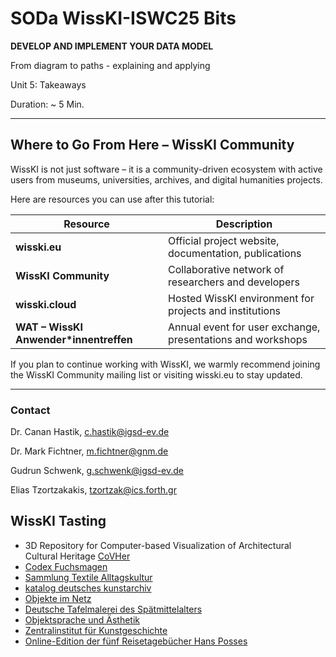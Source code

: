 <!--
*titel:
*author:in/urheber:in: 
orcid: 
email: SODa@sammlungen.io
*lizenz: cc by
lizenzlink: https://creativecommons.org/
*persistenter OER link: 
language: 
version:  v1
beschreibung: 
format: SODa WissKI How-to-Tutorial
modultitel: 
modul: Unit 1
einheitstitel: 
eiheit: Einheit 1
lernziel: 

baustein:
zielgruppe: https://zenodo.org/records/15574575
gestaltungsprinzip: 
keywords: ???
erstellungsdatum: 

technische metadaten:
medientyp: text
dateiformat: .md
dauer: 
größe:
software: Web

icon: /assets/SODa-Logo_full.svg

link: https://raw.githubusercontent.com/chastik/WissKI/refs/heads/main/soda.css

-->
# SODa WissKI-ISWC25 Bits

**DEVELOP AND IMPLEMENT YOUR DATA MODEL** 

From diagram to paths - explaining and applying

Unit 5: Takeaways

Duration: ~ 5 Min.

---

## Where to Go From Here – WissKI Community

WissKI is not just software – it is a community-driven ecosystem with active users from museums, universities, archives, and digital humanities projects.

Here are resources you can use after this tutorial:

| Resource                               | Description                                                 |
| -------------------------------------- | ----------------------------------------------------------- |
| **wisski.eu**                          | Official project website, documentation, publications       |
| **WissKI Community**                   | Collaborative network of researchers and developers         |
| **wisski.cloud**                       | Hosted WissKI environment for projects and institutions     |
| **WAT – WissKI Anwender*innentreffen** | Annual event for user exchange, presentations and workshops |

If you plan to continue working with WissKI, we warmly recommend joining the WissKI Community mailing list or visiting wisski.eu to stay updated.

---

### Contact

Dr. Canan Hastik, c.hastik@igsd-ev.de


Dr. Mark Fichtner, m.fichtner@gnm.de


Gudrun Schwenk, g.schwenk@igsd-ev.de


Elias Tzortzakakis, tzortzak@ics.forth.gr


## WissKI Tasting

* 3D Repository for Computer-based Visualization of Architectural Cultural Heritage [CoVHer](https://repository.covher.eu/)
* [Codex Fuchsmagen](https://fuchsmagen.wisski.uibk.ac.at)
* [Sammlung Textile Alltagskultur](http://wisski-stak01.virt.uni-oldenburg.de/)
* [katalog deutsches kunstarchiv](https://ais-dka.gnm.de/)
* [Objekte im Netz](https://objekte-im-netz.fau.de/projekt/)
* [Deutsche Tafelmalerei des Spätmittelalters](https://tafelmalerei.gnm.de/)
* [Objektsprache und Ästhetik](https://konchylien.leopoldina.org/)
* [Zentralinstitut für Kunstgeschichte](https://boehler.zikg.eu/])
* [Online-Edition der fünf Reisetagebücher Hans Posses](https://editionhansposse.gnm.de/das_projekt)








